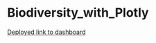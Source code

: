 # Biodiversity_with_Plotly

[Deployed link to dashboard](https://minut9.github.io/Biodiversity_with_Plotly/)
